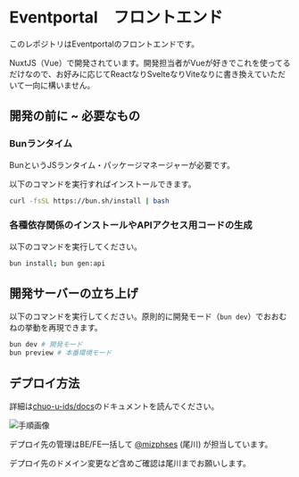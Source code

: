 # Eventportal　フロントエンド

このレポジトリはEventportalのフロントエンドです。

NuxtJS（Vue）で開発されています。開発担当者がVueが好きでこれを使ってるだけなので、お好みに応じてReactなりSvelteなりViteなりに書き換えていただいて一向に構いません。

## 開発の前に ~ 必要なもの

### Bunランタイム

BunというJSランタイム・パッケージマネージャーが必要です。

以下のコマンドを実行すればインストールできます。

```zsh
curl -fsSL https://bun.sh/install | bash
```

### 各種依存関係のインストールやAPIアクセス用コードの生成

以下のコマンドを実行してください。

```zsh
bun install; bun gen:api
```

## 開発サーバーの立ち上げ

以下のコマンドを実行してください。原則的に開発モード（`bun dev`）でおおむねの挙動を再現できます。

```zsh
bun dev # 開発モード
bun preview # 本番環境モード
```

## デプロイ方法

詳細は[chuo-u-ids/docs](https://github.com/chuo-u-ids/docs.git)のドキュメントを読んでください。

![手順画像](https://github.com/chuo-u-ids/eventportal-frontend/assets/49401718/4fd14163-33f9-4ba1-b4fe-45b85619c476)

デプロイ先の管理はBE/FE一括して [@mizphses](https://mizphs.es) (尾川) が担当しています。

デプロイ先のドメイン変更など含めご確認は尾川までお願いします。
